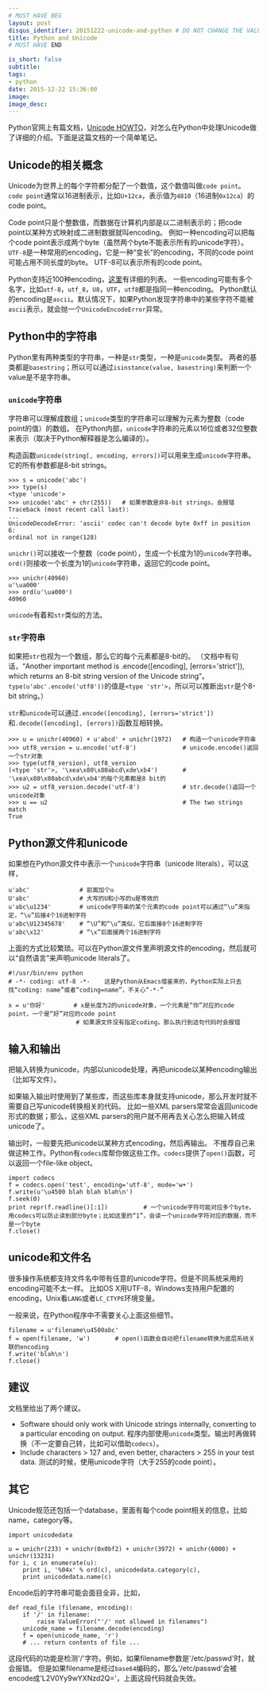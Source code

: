 ```yaml
---
# MUST HAVE BEG
layout: post
disqus_identifier: 20151222-unicode-and-python # DO NOT CHANGE THE VALUE ONCE SET
title: Python and Unicode
# MUST HAVE END

is_short: false
subtitle:
tags: 
- python
date: 2015-12-22 15:36:00
image: 
image_desc: 
---
```


Python官网上有篇文档，[Unicode HOWTO][1]，对怎么在Python中处理Unicode做了详细的介绍。下面是这篇文档的一个简单笔记。

## Unicode的相关概念
Unicode为世界上的每个字符都分配了一个数值，这个数值叫做`code point`。
`code point`通常以16进制表示，比如`U+12ca`，表示值为`4810`（16进制`0x12ca`）的code point。

Code point只是个整数值，而数据在计算机内部是以二进制表示的；把code point以某种方式映射成二进制数据就叫encoding。
例如一种encoding可以把每个code point表示成两个byte（虽然两个byte不能表示所有的unicode字符）。
`UTF-8`是一种常用的encoding，它是一种“变长”的encoding，不同的code point可能占用不同长度的byte。
UTF-8可以表示所有的code point。

Python支持近100种encoding，[这里][2]有详细的列表。
一些encoding可能有多个名字，比如`utf-8`，`utf_8`，`U8`，`UTF`，`utf8`都是指同一种encoding。
Python默认的encoding是`ascii`。默认情况下，如果Python发现字符串中的某些字符不能被`ascii`表示，就会抛一个`UnicodeEncodeError`异常。

## Python中的字符串
Python里有两种类型的字符串，一种是`str`类型，一种是`unicode`类型。
两者的基类都是`basestring`；所以可以通过`isinstance(value, basestring)`来判断一个value是不是字符串。

### `unicode`字符串
字符串可以理解成数组；`unicode`类型的字符串可以理解为元素为整数（code point的值）的数组。
在Python内部，`unicode`字符串的元素以16位或者32位整数来表示（取决于Python解释器是怎么编译的）。

构造函数`unicode(string[, encoding, errors])`可以用来生成`unicode`字符串。
它的所有参数都是8-bit strings。

    >>> s = unicode('abc')
    >>> type(s)
    <type 'unicode'>
    >>> unicode('abc' + chr(255))   # 如果参数是非8-bit strings，会报错
    Traceback (most recent call last):
    ...
    UnicodeDecodeError: 'ascii' codec can't decode byte 0xff in position 6:
    ordinal not in range(128)

`unichr()`可以接收一个整数（code point），生成一个长度为1的`unicode`字符串。
`ord()`则接收一个长度为1的`unicode`字符串，返回它的code point。

    >>> unichr(40960)
    u'\ua000'
    >>> ord(u'\ua000')
    40960
    
`unicode`有着和`str`类似的方法。
    
### `str`字符串
如果把`str`也视为一个数组，那么它的每个元素都是8-bit的。
（文档中有句话，“Another important method is .encode([encoding], [errors='strict']), which returns an 8-bit string version of the Unicode string”。
`type(u'abc'.encode('utf8'))`的值是`<type 'str'>`，所以可以推断出`str`是个8-bit string。）

`str`和`unicode`可以通过`.encode([encoding], [errors='strict'])`和`.decode([encoding], [errors])`函数互相转换。

    >>> u = unichr(40960) + u'abcd' + unichr(1972)   # 构造一个unicode字符串
    >>> utf8_version = u.encode('utf-8')             # unicode.encode()返回一个str对象
    >>> type(utf8_version), utf8_version
    (<type 'str'>, '\xea\x80\x80abcd\xde\xb4')       # '\xea\x80\x80abcd\xde\xb4'的每个元素都是8 bit的
    >>> u2 = utf8_version.decode('utf-8')            # str.decode()返回一个unicode对象
    >>> u == u2                                      # The two strings match
    True

## Python源文件和unicode
如果想在Python源文件中表示一个`unicode`字符串（unicode literals），可以这样，

    u'abc'              # 前面加个u
    U'abc'              # 大写的U和小写的u是等效的
    u'abc\u1234'        # unicode字符串的某个元素的code point可以通过“\u”来指定，“\u”后接4个16进制字符
    u'abc\U12345678'    # “\U”和“\u”类似，它后面接8个16进制字符
    u'abc\x12'          # “\x”后面接两个16进制字符

上面的方式比较繁琐。可以在Python源文件里声明源文件的encoding，然后就可以“自然语言”来声明unicode literals了。

    #!/usr/bin/env python
    # -*- coding: utf-8 -*-    这是Python从Emacs借鉴来的，Python实际上只去找“coding: name”或者“coding=name”，不关心“-*-”
    
    x = u'你好'        # x是长度为2的unicode对象，一个元素是“你”对应的code point，一个是“好”对应的code point
                       # 如果源文件没有指定coding，那么执行到这句代码时会报错
    
## 输入和输出
把输入转换为unicode，内部以unicode处理，再把unicode以某种encoding输出（比如写文件）。

如果输入输出时使用到了某些库，而这些库本身就支持unicode，那么开发时就不需要自己写unicode转换相关的代码。
比如一些XML parsers常常会返回unicode形式的数据；那么，这些XML parsers的用户就不用再去关心怎么把输入转成unicode了。

输出时，一般要先把unicode以某种方式encoding，然后再输出。
不推荐自己来做这种工作。Python有`codecs`库帮你做这些工作。`codecs`提供了`open()`函数，可以返回一个file-like object。
        
    import codecs
    f = codecs.open('test', encoding='utf-8', mode='w+')
    f.write(u'\u4500 blah blah blah\n')
    f.seek(0)
    print repr(f.readline()[:1])          # 一个unicode字符可能对应多个byte，用codecs可以防止读到部分byte；比如这里的“1”，会读一个unicode字符对应的数据，而不是一个byte
    f.close()

## unicode和文件名
很多操作系统都支持文件名中带有任意的unicode字符。但是不同系统采用的encoding可能不太一样。
比如OS X用UTF-8，Windows支持用户配置的encoding，Unix看`LANG`或者`LC_CTYPE`环境变量。

一般来说，在Python程序中不需要关心上面这些细节。
<!--more-->

    filename = u'filename\u4500abc'
    f = open(filename, 'w')       # open()函数会自动把filename转换为底层系统关联的encoding
    f.write('blah\n')
    f.close()

## 建议
文档里给出了两个建议。

- Software should only work with Unicode strings internally, converting to a particular encoding on output.
程序内部使用`unicode`类型。输出时再做转换（不一定要自己转，比如可以借助`codecs`）。
- Include characters > 127 and, even better, characters > 255 in your test data.
测试的时候，使用unicode字符（大于255的code point）。
    
## 其它
Unicode规范还包括一个database，里面有每个code point相关的信息，比如name，category等。

    import unicodedata
    
    u = unichr(233) + unichr(0x0bf2) + unichr(3972) + unichr(6000) + unichr(13231)
    for i, c in enumerate(u):
        print i, '%04x' % ord(c), unicodedata.category(c),
        print unicodedata.name(c)

Encode后的字符串可能会面目全非，比如，

    def read_file (filename, encoding):
        if '/' in filename:
            raise ValueError("'/' not allowed in filenames")
        unicode_name = filename.decode(encoding)
        f = open(unicode_name, 'r')
        # ... return contents of file ...
        
这段代码的功能是检测'/'字符。例如，如果filename参数是'/etc/passwd'时，就会报错。
但是如果filename是经过`base64`编码的，那么'/etc/passwd'会被encode成'L2V0Yy9wYXNzd2Q='，上面这段代码就会失效。


[1]: https://docs.python.org/2/howto/unicode.html "Unicode HOWTO"
[2]: https://docs.python.org/2/library/codecs.html#standard-encodings "7.8.3. Standard Encodings"

